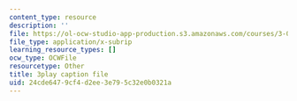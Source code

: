 ```yaml
---
content_type: resource
description: ''
file: https://ol-ocw-studio-app-production.s3.amazonaws.com/courses/3-091sc-introduction-to-solid-state-chemistry-fall-2010/24cde6479cf4d2ee3e795c32e0b0321a_AFS4JbQGB0c.srt
file_type: application/x-subrip
learning_resource_types: []
ocw_type: OCWFile
resourcetype: Other
title: 3play caption file
uid: 24cde647-9cf4-d2ee-3e79-5c32e0b0321a
---
```

